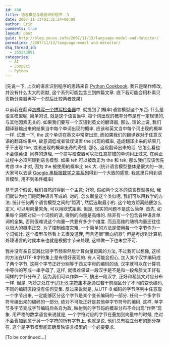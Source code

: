 ```yaml
---
id: 488
title: 语言模型与语言识别程序 -1
date: 2007-11-13T01:31:24+00:00
author: Eric
comments: true
layout: post
guid: http://blog.youxu.info/2007/11/13/language-model-and-detector/
permalink: /2007/11/13/language-model-and-detector/
dsq_thread_id:
  - 355243891
categories:
  - AI
  - CompSci
  - Python
---
```

[先说一下, 上次的语言识别程序的思路来自 [Python Cookbook](http://aspn.activestate.com/ASPN/Python/Cookbook/), 我只是略作修改, 并没有什么太大的贡献, 这个系列可能包含三到四篇文章. 底下我可能会用朴素贝页斯分类器再写一个然后比较两者效果]

以前我在翻译[怎样写一个拼写检查器](http://blog.youxu.info/spell-correct.html)中, 就提到了(概率)语言模型这个东西. 什么是语言模型呢, 简单的说, 就是这个语言当中, 每个词出现的概率分布是有一定规律的, 与其他因素无关的. 如果我们要写一个汉语到英文的翻译器, 那么, 理论上说, 我们翻译器输出来的结果当中每个单词出现的概率, 应该和英文当中每个词出现的概率一样. 试想一下, the 这个单词在英文中常常出现, 而如果我们的翻译器对于任意汉语的翻译结果中, 故意调低或者错误设置 the 出现的概率, 造成翻译出来的结果几乎不出现 the, 或者出现的概率出奇的奇怪, 那么, 这段翻译出来的话, 它怎么看也不会像英语. 同样的道理, 一个拼写检查器可以把任意拼错的单词纠正过来, 在纠正过程中必须照顾到语言模型. 如果 teh 可以被改正为 the 和 tek, 那么我们应该优先考虑 the 才对, 因为 the 被使用的概率比 tek 大. (统计语言模型整体是很大的一块, 大家可以去读 [Google 黑板报数学之美系列](http://www.googlechinablog.com/2006/04/blog-post.html)得到一个大致的感觉. 我这里只用到语言模型, 用不到条件概率)

基于这个假设, 我们自然的得到一个主意: 好呀, 假如两个文本的语言模型类似, 我们就认为他们是同种语言写成的. 对的, 怎么衡量这个类似呢, 我们可以用数学的方法: 统计任何两个语言模型之间的&#8221;距离&#8221;, 然后选取最小的. 这个地方距离随便怎么定义, 可以用向量夹角, 可以用欧式距离. 但是, 现实的问题不是这么简单. 首先, 如果每个词都对应一个词频的话, 得到的向量是高维的. 除非有一个包含各种语言单词的全集, 否则很难说这个向量一共要有多少个维度. 而且高维的随机向量还往往以很大的概率正交. 为了控制维度灾难, 一个简单的方法是使用每一个字节作为一个词统计. 这个模型虽然看上去很没道理, 而且还很&#8221;面向机器&#8221;, 但是考虑到计算机处理语言的时候本来也就是根据字节来处理, 这样做一下也未尝不可.

我并没有亲自实践比较字节频率然后计算向量距离的方法, 不过我可以想像, 这样的方法在UTF-8字符集上是有很好表现的. 有人可能会担心, 加入某个汉字编码成了两个字节, 这两个字节正好分别等于西文字母的编码的话, 汉字就可以在计算机中等价的写成一串字母了, 这样, 就很难保证一段汉字是不是和一段希腊文正好有同样的字节分布了, 因为我们可以作弊一下, 搞出一段汉字, 正好和希腊文对应分布一样. 但是, 巧妙之处在于[UTF-8 字符集](http://en.wikipedia.org/wiki/UTF-8)本身通过若干前缀区分了不同的变长编码, 不同的编码区段没有任何交集. 反过来说就是, 从UTF-8 编码的字节序列中任意取一个字节出来, 一定能够区分这个字节是某个变长编码的一部分. 任何一个多字节符号编出来的编码的一部分, 绝对不可能正好是其他单字节符号的编码. 这样, 单字节多字节变成字节编码后各自为政, 映射到的字节码的概率分布不会出现“作弊”现象. 用严格的数学语言来说就是, 一个字符对应的字节在叠加到向量中的时候, 绝对不会叠加到属于另一个字符的所有字节上, 也就是说, 他们总有独立分布的部分存在. 这个是字节模型能正确反映语言模型的一个必要要求.

[To be continued&#8230;]